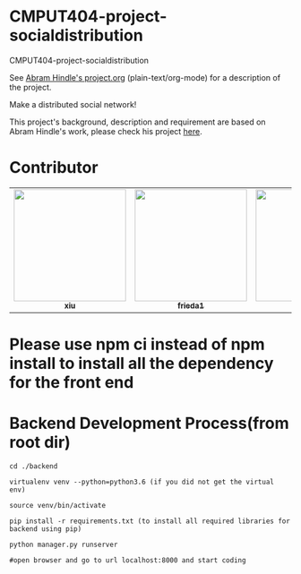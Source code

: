 # CMPUT404-project-socialdistribution
CMPUT404-project-socialdistribution

See [Abram Hindle's project.org](https://github.com/abramhindle/CMPUT404-project-socialdistribution/blob/master/project.org) (plain-text/org-mode) for a description of the project.

Make a distributed social network!

This project's background, description and requirement are based on Abram Hindle's work, please check his project [here](https://github.com/abramhindle/CMPUT404-project-socialdistribution).
# Contributor
<table>
  <tr>
    <td align="center"><a href="https://github.com/xius666"><img src="https://avatars.githubusercontent.com/u/55036290?v=4" width="200px;" alt=""/><br /><sub><b>xiu</b></sub></td>
    <td align="center"><a href="https://github.com/Frieda0315"><img src="https://avatars.githubusercontent.com/u/59812863?v=4" width="200px;" alt=""/><br /><sub><b>frieda1</b></sub></td>
    <td align="center"><a href="https://github.com/ZjTan4"><img src="https://avatars.githubusercontent.com/u/32871093?v=4" width="200px;" alt=""/><br /><sub><b>ztan4</b></sub></td>
    <td align="center"><a href="https://github.com/xichen1"><img src="https://avatars.githubusercontent.com/u/47851834?v=4" width="200px;" alt=""/><br /><sub><b>xichen3</b></sub></td>
    <td align="center"><a href="https://github.com/GevinUA"><img src="https://avatars.githubusercontent.com/u/56742830?v=4" width="200px;" alt=""/><br /><sub><b>bi2</b></sub></td>
  </tr>
</table>

# Please use npm ci instead of npm install to install all the dependency for the front end


# Backend Development Process(from root dir)
```
cd ./backend

virtualenv venv --python=python3.6 (if you did not get the virtual env)

source venv/bin/activate

pip install -r requirements.txt (to install all required libraries for backend using pip)

python manager.py runserver

#open browser and go to url localhost:8000 and start coding
```
